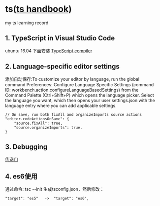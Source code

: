 # ts([ts handbook](https://www.tslang.cn/docs/handbook/basic-types.html))
my ts  learning record

## 1. TypeScript in Visual Studio Code
ubuntu 16.04 下面安装 [TypeScript compiler](https://code.visualstudio.com/docs/typescript/typescript-tutorial)

## 2. Language-specific editor settings
添加自动保存:To customize your editor by language, run the global command Preferences: Configure Language Specific Settings (command ID: workbench.action.configureLanguageBasedSettings) from the Command Palette (Ctrl+Shift+P) which opens the language picker. Select the language you want, which then opens your user settings.json with the language entry where you can add applicable settings.
```
// On save, run both fixAll and organizeImports source actions
"editor.codeActionsOnSave": {
    "source.fixAll": true,
    "source.organizeImports": true,
}
```

## 3. Debugging
[传送门](https://code.visualstudio.com/docs/editor/debugging)

## 4. es6使用
通过命令: tsc --init  生成tsconfig.json，然后修改：
```
"target": "es5"   ->  "target": "es6", 
```